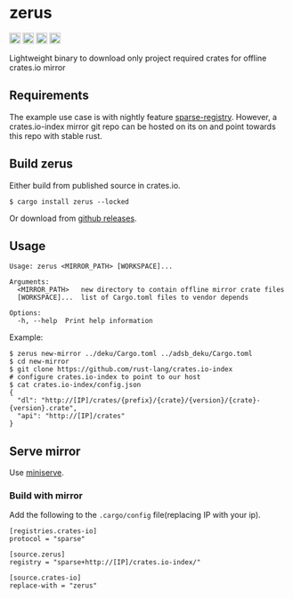 zerus
===========================

[<img alt="github" src="https://img.shields.io/badge/github-wcampbell0x2a/zerus-8da0cb?style=for-the-badge&labelColor=555555&logo=github" height="20">](https://github.com/wcampbell0x2a/zerus)
[<img alt="crates.io" src="https://img.shields.io/crates/v/zerus.svg?style=for-the-badge&color=fc8d62&logo=rust" height="20">](https://crates.io/crates/zerus)
[<img alt="docs.rs" src="https://img.shields.io/badge/docs.rs-zerus-66c2a5?style=for-the-badge&labelColor=555555&logo=docs.rs" height="20">](https://docs.rs/zerus)
[<img alt="build status" src="https://img.shields.io/github/actions/workflow/status/wcampbell0x2a/zerus/main.yml?branch=master&style=for-the-badge" height="20">](https://github.com/wcampbell0x2a/zerus/actions?query=branch%3Amaster)

Lightweight binary to download only project required crates for offline crates.io mirror

## Requirements
The example use case is with nightly feature [sparse-registry](https://blog.rust-lang.org/inside-rust/2023/01/30/cargo-sparse-protocol.html).
However, a crates.io-index mirror git repo can be hosted on its on and point towards this repo with stable rust.

## Build zerus
Either build from published source in crates.io.
```
$ cargo install zerus --locked
```

Or download from [github releases](https://github.com/wcampbell0x2a/zerus/releases).

## Usage
```console
Usage: zerus <MIRROR_PATH> [WORKSPACE]...

Arguments:
  <MIRROR_PATH>   new directory to contain offline mirror crate files
  [WORKSPACE]...  list of Cargo.toml files to vendor depends

Options:
  -h, --help  Print help information
```

Example:
```console
$ zerus new-mirror ../deku/Cargo.toml ../adsb_deku/Cargo.toml
$ cd new-mirror
$ git clone https://github.com/rust-lang/crates.io-index
# configure crates.io-index to point to our host
$ cat crates.io-index/config.json
{
  "dl": "http://[IP]/crates/{prefix}/{crate}/{version}/{crate}-{version}.crate",
  "api": "http://[IP]/crates"
}
```


## Serve mirror
Use [miniserve](https://github.com/svenstaro/miniserve).

### Build with mirror
Add the following to the `.cargo/config` file(replacing IP with your ip).
```
[registries.crates-io]
protocol = "sparse"

[source.zerus]
registry = "sparse+http://[IP]/crates.io-index/"

[source.crates-io]
replace-with = "zerus"
```
